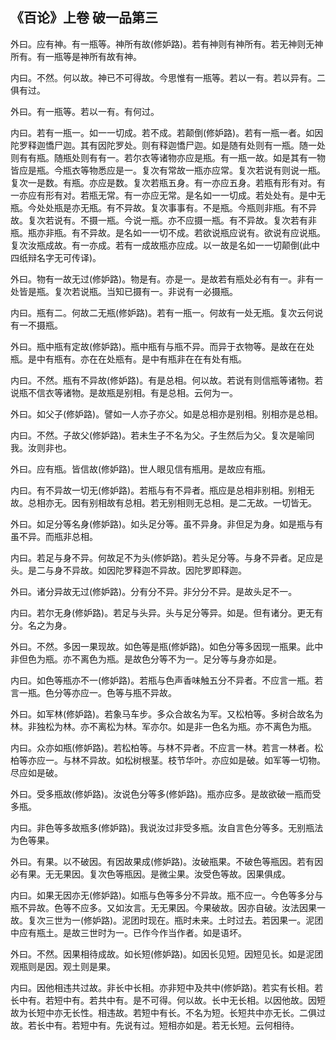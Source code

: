 ## 《百论》上卷 破一品第三

外曰。应有神。有一瓶等。神所有故(修妒路)。若有神则有神所有。若无神则无神所有。有一瓶等是神所有故有神。

内曰。不然。何以故。神已不可得故。今思惟有一瓶等。若以一有。若以异有。二俱有过。

外曰。有一瓶等。若以一有。有何过。

内曰。若有一瓶一。如一一切成。若不成。若颠倒(修妒路)。若有一瓶一者。如因陀罗释迦憍尸迦。其有因陀罗处。则有释迦憍尸迦。如是随有处则有一瓶。随一处则有有瓶。随瓶处则有有一。若尔衣等诸物亦应是瓶。有一瓶一故。如是其有一物皆应是瓶。今瓶衣等物悉应是一。复次有常故一瓶亦应常。复次若说有则说一瓶。复次一是数。有瓶。亦应是数。复次若瓶五身。有一亦应五身。若瓶有形有对。有一亦应有形有对。若瓶无常。有一亦应无常。是名如一一切成。若处处有。是中无瓶。今处处瓶是亦无瓶。有不异故。复次事事有。不是瓶。今瓶则非瓶。有不异故。复次若说有。不摄一瓶。今说一瓶。亦不应摄一瓶。有不异故。复次若有非瓶。瓶亦非瓶。有不异故。是名如一一切不成。若欲说瓶应说有。欲说有应说瓶。复次汝瓶成故。有一亦成。若有一成故瓶亦应成。以一故是名如一一切颠倒(此中四纸辩名字无可传译)。

外曰。物有一故无过(修妒路)。物是有。亦是一。是故若有瓶处必有有一。非有一处皆是瓶。复次若说瓶。当知已摄有一。非说有一必摄瓶。

内曰。瓶有二。何故二无瓶(修妒路)。若有一瓶一。何故有一处无瓶。复次云何说有一不摄瓶。

外曰。瓶中瓶有定故(修妒路)。瓶中瓶有与瓶不异。而异于衣物等。是故在在处瓶。是中有瓶有。亦在在处瓶有。是中有瓶非在在有处有瓶。

内曰。不然。瓶有不异故(修妒路)。有是总相。何以故。若说有则信瓶等诸物。若说瓶不信衣等诸物。是故瓶是别相。有是总相。云何为一。

外曰。如父子(修妒路)。譬如一人亦子亦父。如是总相亦是别相。别相亦是总相。

内曰。不然。子故父(修妒路)。若未生子不名为父。子生然后为父。复次是喻同我。汝则非也。

外曰。应有瓶。皆信故(修妒路)。世人眼见信有瓶用。是故应有瓶。

内曰。有不异故一切无(修妒路)。若瓶与有不异者。瓶应是总相非别相。别相无故。总相亦无。因有别相故有总相。若无别相则无总相。是二无故。一切皆无。

外曰。如足分等名身(修妒路)。如头足分等。虽不异身。非但足为身。如是瓶与有虽不异。而瓶非总相。

内曰。若足与身不异。何故足不为头(修妒路)。若头足分等。与身不异者。足应是头。是二与身不异故。如因陀罗释迦不异故。因陀罗即释迦。

外曰。诸分异故无过(修妒路)。分有分不异。非分分不异。是故头足不一。

内曰。若尔无身(修妒路)。若足与头异。头与足分等异。如是。但有诸分。更无有分。名之为身。

外曰。不然。多因一果现故。如色等是瓶(修妒路)。如色分等多因现一瓶果。此中非但色为瓶。亦不离色为瓶。是故色分等不为一。足分等与身亦如是。

内曰。如色等瓶亦不一(修妒路)。若瓶与色声香味触五分不异者。不应言一瓶。若言一瓶。色分等亦应一。色等与瓶不异故。

外曰。如军林(修妒路)。若象马车步。多众合故名为军。又松柏等。多树合故名为林。非独松为林。亦不离松为林。军亦尔。如是非一色名为瓶。亦不离色为瓶。

内曰。众亦如瓶(修妒路)。若松柏等。与林不异者。不应言一林。若言一林者。松柏等亦应一。与林不异故。如松树根茎。枝节华叶。亦应如是破。如军等一切物。尽应如是破。

外曰。受多瓶故(修妒路)。汝说色分等多(修妒路)。瓶亦应多。是故欲破一瓶而受多瓶。

内曰。非色等多故瓶多(修妒路)。我说汝过非受多瓶。汝自言色分等多。无别瓶法为色等果。

外曰。有果。以不破因。有因故果成(修妒路)。汝破瓶果。不破色等瓶因。若有因必有果。无无果因。复次色等瓶因。是微尘果。汝受色等故。因果俱成。

内曰。如果无因亦无(修妒路)。如瓶与色等多分不异故。瓶不应一。今色等多分与瓶不异故。色等不应多。又如汝言。无无果因。今果破故。因亦自破。汝法因果一故。复次三世为一(修妒路)。泥团时现在。瓶时未来。土时过去。若因果一。泥团中应有瓶土。是故三世时为一。已作今作当作者。如是语坏。

外曰。不然。因果相待成故。如长短(修妒路)。如因长见短。因短见长。如是泥团观瓶则是因。观土则是果。

内曰。因他相违共过故。非长中长相。亦非短中及共中(修妒路)。若实有长相。若长中有。若短中有。若共中有。是不可得。何以故。长中无长相。以因他故。因短故为长短中亦无长性。相违故。若短中有长。不名为短。长短共中亦无长。二俱过故。若长中有。若短中有。先说有过。短相亦如是。若无长短。云何相待。
